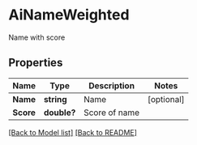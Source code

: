 # AiNameWeighted
Name with score             

## Properties
Name | Type | Description | Notes
------------ | ------------- | ------------- | -------------
**Name** | **string** | Name              | [optional] 
**Score** | **double?** | Score of name              | 


[[Back to Model list]](Models.md) [[Back to README]](README.md)

